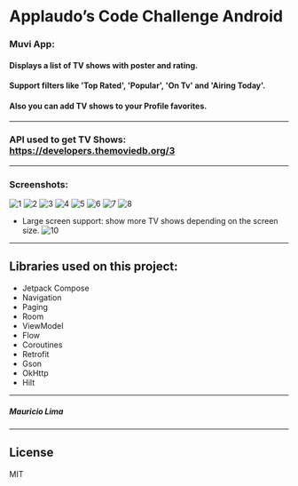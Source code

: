 # Applaudo’s Code Challenge Android

### Muvi App:
#### Displays a list of TV shows with poster and rating.
#### Support filters like 'Top Rated', 'Popular', 'On Tv' and 'Airing Today'.
#### Also you can add TV shows to your Profile favorites.
---
### API used to get TV Shows: https://developers.themoviedb.org/3
---
### Screenshots:

![1](https://user-images.githubusercontent.com/106693466/200457192-55e6bb50-d2f0-4164-bd55-65ff84b69d53.png)
![2](https://user-images.githubusercontent.com/106693466/200457199-188f5001-bf88-4e3c-963f-295cc0ca8412.png)
![3](https://user-images.githubusercontent.com/106693466/200457206-8f3fd1f2-0a95-47dc-9718-5d37ae518fcf.png)
![4](https://user-images.githubusercontent.com/106693466/200457210-e9fd183f-a9b7-497a-ba42-dd4da31f63e5.png)
![5](https://user-images.githubusercontent.com/106693466/200457218-ccb92c68-e82e-4cff-ab35-d14dcdb99a8e.png)
![6](https://user-images.githubusercontent.com/106693466/200457222-c2805325-373e-44fa-b9fa-c68661439fe9.png)
![7](https://user-images.githubusercontent.com/106693466/200457225-d553a5c9-d46b-40f0-a686-a6ca8c98907c.png)
![8](https://user-images.githubusercontent.com/106693466/200457231-41d5ec7e-e9dc-4566-b669-43a8cfc7e8e5.png)

* Large screen support: show more TV shows depending on the screen size.
![10](https://user-images.githubusercontent.com/106693466/200460995-8557cd53-c1c0-4e09-8a1d-e74b21fea1cf.png)


---

## Libraries used on this project:
* Jetpack Compose
* Navigation
* Paging
* Room
* ViewModel
* Flow
* Coroutines
* Retrofit
* Gson
* OkHttp
* Hilt
---
##### Mauricio Lima
---
## License

MIT
